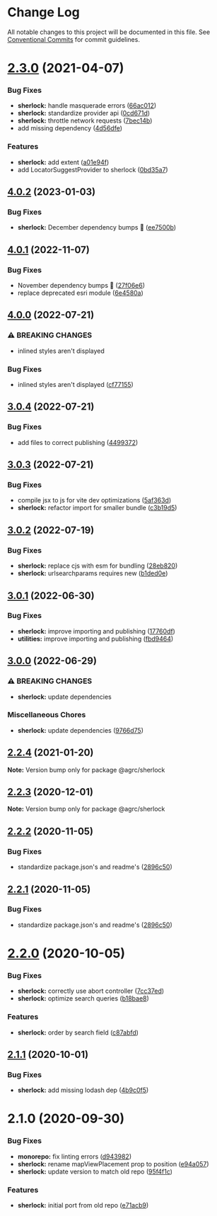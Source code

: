 # Change Log

All notable changes to this project will be documented in this file.
See [Conventional Commits](https://conventionalcommits.org) for commit guidelines.

# [2.3.0](https://github.com/agrc/kitchen-sink/compare/@agrc/sherlock@2.2.4...@agrc/sherlock@2.3.0) (2021-04-07)

### Bug Fixes

- **sherlock:** handle masquerade errors ([66ac012](https://github.com/agrc/kitchen-sink/commit/66ac0128407772bbffb2d76f293ea486a6b35930))
- **sherlock:** standardize provider api ([0cd671d](https://github.com/agrc/kitchen-sink/commit/0cd671d6565b5ae56a7307ab2e5fc0934221632f))
- **sherlock:** throttle network requests ([7bec14b](https://github.com/agrc/kitchen-sink/commit/7bec14be7b033a8035be6ebbb3cc5301686ab47c))
- add missing dependency ([4d56dfe](https://github.com/agrc/kitchen-sink/commit/4d56dfe0c64cc77d8983fc23dc2bbe8c2e5dd359))

### Features

- **sherlock:** add extent ([a01e94f](https://github.com/agrc/kitchen-sink/commit/a01e94fcdc62c64fa385e0fd2f984357102fbab9))
- add LocatorSuggestProvider to sherlock ([0bd35a7](https://github.com/agrc/kitchen-sink/commit/0bd35a7ac9a06a580482f1e18a63da53cdeac820))

## [4.0.2](https://github.com/agrc/kitchen-sink/compare/sherlock-v4.0.1...sherlock-v4.0.2) (2023-01-03)


### Bug Fixes

* **sherlock:** December dependency bumps 🌲 ([ee7500b](https://github.com/agrc/kitchen-sink/commit/ee7500be1ac9d21485da73519334b2f6791ed14e))

## [4.0.1](https://github.com/agrc/kitchen-sink/compare/sherlock-v4.0.0...sherlock-v4.0.1) (2022-11-07)


### Bug Fixes

* November dependency bumps 🌲 ([27f06e6](https://github.com/agrc/kitchen-sink/commit/27f06e64b2006de94fb90f2e8934fbab35fb295d))
* replace deprecated esri module ([6e4580a](https://github.com/agrc/kitchen-sink/commit/6e4580a97b779dd89d08c51c32822a184cb4f158))

## [4.0.0](https://github.com/agrc/kitchen-sink/compare/sherlock-v3.0.4...sherlock-v4.0.0) (2022-07-21)


### ⚠ BREAKING CHANGES

* inlined styles aren't displayed

### Bug Fixes

* inlined styles aren't displayed ([cf77155](https://github.com/agrc/kitchen-sink/commit/cf7715585fe5a314a99910222784a317c8260e5c))

## [3.0.4](https://github.com/agrc/kitchen-sink/compare/sherlock-v3.0.3...sherlock-v3.0.4) (2022-07-21)


### Bug Fixes

* add files to correct publishing ([4499372](https://github.com/agrc/kitchen-sink/commit/4499372c102015acd59adc4d5342082a85548de4))

## [3.0.3](https://github.com/agrc/kitchen-sink/compare/sherlock-v3.0.2...sherlock-v3.0.3) (2022-07-21)


### Bug Fixes

* compile jsx to js for vite dev optimizations ([5af363d](https://github.com/agrc/kitchen-sink/commit/5af363d73630185a2a6b9ae1119ef0375d400e97))
* **sherlock:** refactor import for smaller bundle ([c3b19d5](https://github.com/agrc/kitchen-sink/commit/c3b19d5f3cf5704261855e0a4ad031093bab4f5b))

## [3.0.2](https://github.com/agrc/kitchen-sink/compare/sherlock-v3.0.1...sherlock-v3.0.2) (2022-07-19)


### Bug Fixes

* **sherlock:** replace cjs with esm for bundling ([28eb820](https://github.com/agrc/kitchen-sink/commit/28eb820cc13b865c0fe6dacb5fb23d25d1ae652c))
* **sherlock:** urlsearchparams requires new ([b1ded0e](https://github.com/agrc/kitchen-sink/commit/b1ded0eb86414607a81ea92dd01e0a399cb0c268))

## [3.0.1](https://github.com/agrc/kitchen-sink/compare/sherlock-v3.0.0...sherlock-v3.0.1) (2022-06-30)


### Bug Fixes

* **sherlock:** improve importing and publishing ([17760df](https://github.com/agrc/kitchen-sink/commit/17760df509216e9c3b289a7f2e9f99f1f6ef4982))
* **utilities:** improve importing and publishing ([fbd9464](https://github.com/agrc/kitchen-sink/commit/fbd9464bab5912a317b8a8d42268c0716aab2ce9))

## [3.0.0](https://github.com/agrc/kitchen-sink/compare/sherlock-v2.3.0...sherlock-v3.0.0) (2022-06-29)


### ⚠ BREAKING CHANGES

* **sherlock:** update dependencies

### Miscellaneous Chores

* **sherlock:** update dependencies ([9766d75](https://github.com/agrc/kitchen-sink/commit/9766d75505342c061b0cd8cac6c05658721ad46a))

## [2.2.4](https://github.com/agrc/kitchen-sink/compare/@agrc/sherlock@2.2.3...@agrc/sherlock@2.2.4) (2021-01-20)

**Note:** Version bump only for package @agrc/sherlock

## [2.2.3](https://github.com/agrc/kitchen-sink/compare/@agrc/sherlock@2.2.2...@agrc/sherlock@2.2.3) (2020-12-01)

**Note:** Version bump only for package @agrc/sherlock

## [2.2.2](https://github.com/agrc/kitchen-sink/compare/@agrc/sherlock@2.2.0...@agrc/sherlock@2.2.2) (2020-11-05)

### Bug Fixes

- standardize package.json's and readme's ([2896c50](https://github.com/agrc/kitchen-sink/commit/2896c5074f397c43945d08d5d66435cc43a1f78a))

## [2.2.1](https://github.com/agrc/kitchen-sink/compare/@agrc/sherlock@2.2.0...@agrc/sherlock@2.2.1) (2020-11-05)

### Bug Fixes

- standardize package.json's and readme's ([2896c50](https://github.com/agrc/kitchen-sink/commit/2896c5074f397c43945d08d5d66435cc43a1f78a))

# [2.2.0](https://github.com/agrc/kitchen-sink/compare/@agrc/sherlock@2.1.1...@agrc/sherlock@2.2.0) (2020-10-05)

### Bug Fixes

- **sherlock:** correctly use abort controller ([7cc37ed](https://github.com/agrc/kitchen-sink/commit/7cc37ed96e7145a23403bbafa7200752c2f028a3))
- **sherlock:** optimize search queries ([b18bae8](https://github.com/agrc/kitchen-sink/commit/b18bae832ebf77e825d6eccb7d16ada17ca1be4d))

### Features

- **sherlock:** order by search field ([c87abfd](https://github.com/agrc/kitchen-sink/commit/c87abfdadf309418b450e523790627a1e8e9948c))

## [2.1.1](https://github.com/agrc/kitchen-sink/compare/@agrc/sherlock@2.1.0...@agrc/sherlock@2.1.1) (2020-10-01)

### Bug Fixes

- **sherlock:** add missing lodash dep ([4b9c0f5](https://github.com/agrc/kitchen-sink/commit/4b9c0f5c434a2e9da66928cb8bb4c66c021b86d2))

# 2.1.0 (2020-09-30)

### Bug Fixes

- **monorepo:** fix linting errors ([d943982](https://github.com/agrc/kitchen-sink/commit/d943982f29785d2188ad2b2eb7af59a01305391e))
- **sherlock:** rename mapViewPlacement prop to position ([e94a057](https://github.com/agrc/kitchen-sink/commit/e94a057d7ef0b1ec290fc0c822c0ec858328e6d7))
- **sherlock:** update version to match old repo ([95f4f1c](https://github.com/agrc/kitchen-sink/commit/95f4f1ccb2c907063429b83d5a9d0af2d5e2ec02))

### Features

- **sherlock:** initial port from old repo ([e71acb9](https://github.com/agrc/kitchen-sink/commit/e71acb90edf04c6d3f303b50ae9a348440bdfca6))
